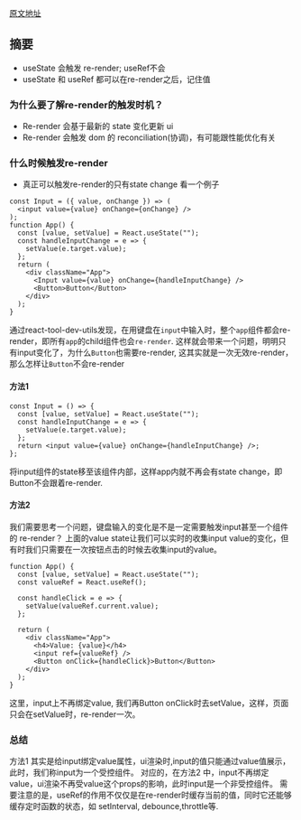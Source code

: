 
[原文地址](https://www.codebeast.dev/usestate-vs-useref-re-render-or-not/#tldr)

## 摘要
- useState 会触发 re-render; useRef不会
- useState 和 useRef 都可以在re-render之后，记住值

### 为什么要了解re-render的触发时机？
- Re-render 会基于最新的 state 变化更新 ui
- Re-render 会触发 dom 的 reconciliation(协调)，有可能跟性能优化有关

### 什么时候触发re-render
- 真正可以触发re-render的只有state change
看一个例子

```JSX
const Input = ({ value, onChange }) => (
  <input value={value} onChange={onChange} />
);
function App() {
  const [value, setValue] = React.useState("");
  const handleInputChange = e => {
    setValue(e.target.value);
  };
  return (
    <div className="App">
      <Input value={value} onChange={handleInputChange} />
      <Button>Button</Button>
    </div>
  );
}
```
通过react-tool-dev-utils发现，在用键盘在`input`中输入时，整个`app`组件都会re-render，即所有`app`的child组件也会`re-render`.
这样就会带来一个问题，明明只有input变化了，为什么`Button`也需要re-render, 这其实就是一次无效re-render，那么怎样让`Button`不会re-render

#### 方法1
```JSX
const Input = () => {
  const [value, setValue] = React.useState("");
  const handleInputChange = e => {
    setValue(e.target.value);
  };
  return <input value={value} onChange={handleInputChange} />;
};
```
将input组件的state移至该组件内部，这样app内就不再会有state change，即Button不会跟着re-render.

#### 方法2
我们需要思考一个问题，键盘输入的变化是不是一定需要触发input甚至一个组件的 re-render？
上面的value state让我们可以实时的收集input value的变化，但有时我们只需要在一次按钮点击的时候去收集input的value。

```JSX
function App() {
  const [value, setValue] = React.useState("");
  const valueRef = React.useRef();

  const handleClick = e => {
    setValue(valueRef.current.value);
  };

  return (
    <div className="App">
      <h4>Value: {value}</h4>
      <input ref={valueRef} />
      <Button onClick={handleClick}>Button</Button>
    </div>
  );
}
```
这里，input上不再绑定value, 我们再Button onClick时去setValue，这样，页面只会在setValue时，re-render一次。

### 总结
方法1 其实是给input绑定value属性，ui渲染时,input的值只能通过value值展示，此时，我们称input为一个受控组件。
对应的，在方法2 中，input不再绑定value，ui渲染不再受value这个props的影响，此时input是一个非受控组件。
需要注意的是，useRef的作用不仅仅是在re-render时缓存当前的值，同时它还能够缓存定时函数的状态，如 setInterval, debounce,throttle等.


